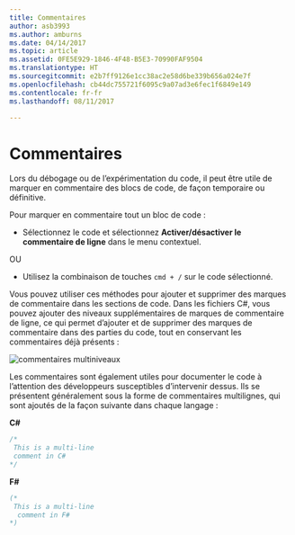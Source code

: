 ```yaml
---
title: Commentaires
author: asb3993
ms.author: amburns
ms.date: 04/14/2017
ms.topic: article
ms.assetid: 0FE5E929-1846-4F48-B5E3-70990FAF9504
ms.translationtype: HT
ms.sourcegitcommit: e2b7ff9126e1cc38ac2e58d6be339b656a024e7f
ms.openlocfilehash: cb44dc755721f6095c9a07ad3e6fec1f6849e149
ms.contentlocale: fr-fr
ms.lasthandoff: 08/11/2017

---
```


# <a name="comments"></a>Commentaires

Lors du débogage ou de l’expérimentation du code, il peut être utile de marquer en commentaire des blocs de code, de façon temporaire ou définitive. 

Pour marquer en commentaire tout un bloc de code :

* Sélectionnez le code et sélectionnez **Activer/désactiver le commentaire de ligne** dans le menu contextuel.

OU

* Utilisez la combinaison de touches `cmd + /` sur le code sélectionné.

Vous pouvez utiliser ces méthodes pour ajouter et supprimer des marques de commentaire dans les sections de code. Dans les fichiers C#, vous pouvez ajouter des niveaux supplémentaires de marques de commentaire de ligne, ce qui permet d’ajouter et de supprimer des marques de commentaire dans des parties du code, tout en conservant les commentaires déjà présents : 

 ![commentaires multiniveaux](media/source-editor-image8.png)

Les commentaires sont également utiles pour documenter le code à l’attention des développeurs susceptibles d’intervenir dessus. Ils se présentent généralement sous la forme de commentaires multilignes, qui sont ajoutés de la façon suivante dans chaque langage :

**C#**

``` cs
/*
 This is a multi-line
 comment in C#
*/
```
**F#**

```fsharp
(*
 This is a multi-line
  comment in F#
*)
```

